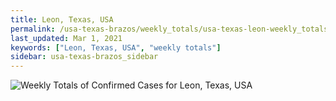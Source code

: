 ```yaml
---
title: Leon, Texas, USA
permalink: /usa-texas-brazos/weekly_totals/usa-texas-leon-weekly_totals.html
last_updated: Mar 1, 2021
keywords: ["Leon, Texas, USA", "weekly totals"]
sidebar: usa-texas-brazos_sidebar
---
```


![Weekly Totals of Confirmed Cases for Leon, Texas, USA](/covid_tracker/images/graphs/usa-texas-leon-weekly_totals_graph.png)

